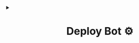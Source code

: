 <details>
<summary><b><h1 align="center">Deploy Bot ⚙️</h1></b></summary>
<p align="center">

## Simple Methods 🌟

> **[Launch on Okteto < Tutorial Video > ](http://t.me/SL_AlphaX_Team/19)**

> **[Deploy To Heroku < Fork >](https://github.com/SL-Alpha-X-Team/Alpha-X-MD-Bot-Installer/fork)**

## Run as **Localhost** 🎉

> **[﹝🔧﹞ Follow the steps](https://github.com/SL-Alpha-X-Team/Alpha-X-MD-Bot-Installer/wiki/Local-Host)**

### Dont forget to join our WhatsApo **[support group](https://chat.whatsapp.com/ItIRSBUMN9t2lQzCpfAKWt)** ✊🏻

</p>
</details>
